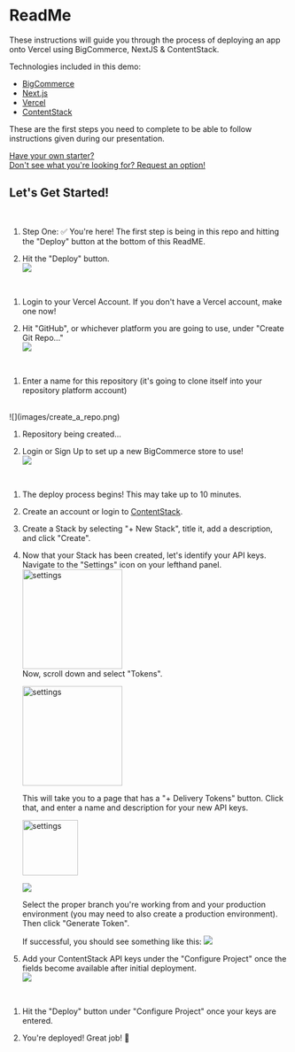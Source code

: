 # ReadMe

These instructions will guide you through the process of deploying an app onto Vercel using BigCommerce, NextJS & ContentStack.

Technologies included in this demo: 
- [BigCommerce](https://www.bigcommerce.com/)
- [Next.js](https://nextjs.org/docs)
- [Vercel](https://vercel.com/dashboard)
- [ContentStack](https://www.contentstack.com/)

These are the first steps you need to complete to be able to follow instructions given during our presentation. 

[Have your own starter?](https://forms.gle/e48caonHNiZBEqDR8)<br/>
[Don't see what you're looking for? Request an option!](https://forms.gle/PYnMDa7SKTRaXzzc6) 


## Let's Get Started! 
<br/>

1. Step One: ✅ You're here! The first step is being in this repo and hitting the "Deploy" button at the bottom of this ReadME. <br/>

1. Hit the "Deploy" button.<br/>
![](images/deploy.png)
<br/>

1. Login to your Vercel Account. If you don't have a Vercel account, make one now! 

1. Hit "GitHub", or whichever platform you are going to use, under "Create Git Repo..." <br/>
![](images/choose_stack.png)
<br/>

1. Enter a name for this repository (it's going to clone itself into your repository platform account) 
<br/>
![](images/create_a_repo.png)
<br/>

1. Repository being created... <br/>

1. Login or Sign Up to set up a new BigCommerce store to use! <br/>
![](images/add_bc_to_vercel.png)
<br/>

1. The deploy process begins! This may take up to 10 minutes.<br/>

1. Create an account or login to [ContentStack](https://app.contentstack.com/?_gl=1*2rimkv*_gcl_aw*R0NMLjE2NjU3MDM5NDMuQ2p3S0NBanc3cDZhQmhCaUVpd0E4M2ZHdXNVa1RHRTdOWjZaQ0RoVWJEbjVNMm1odTAwQzRiOW52SDRoZEp2eHJnTGdXYlFLQllLOE1Cb0NPdzBRQXZEX0J3RQ..#!/login). 

1. Create a Stack by selecting "+ New Stack", title it, add a description, and click "Create". <br/>

1. Now that your Stack has been created, let's identify your API keys. Navigate to 
    the "Settings" icon on your lefthand panel. <br/>
    <img src="images/settings.png" alt="settings" width="180"/><br/>
    Now, scroll down and select "Tokens". 

    <img src="images/tokens.png" alt="settings" width="180"/>

    This will take you to a page that has a "+ Delivery Tokens" button. Click that, and enter a name and description for your new API keys. 

    <img src="images/delivery_token.png" alt="settings" height="100"/>

    ![](images/create_new_delivery_token.png)

    Select the proper branch you're working from and your production environment (you may need to also create a production environment). Then click "Generate Token". 

    If successful, you should see something like this: 
    ![](images/new_tokens.png)

1. Add your ContentStack API keys under the "Configure Project" once the fields become available after initial deployment. <br/>
![](images/configure_project.png)
<br/>

1. Hit the "Deploy" button under "Configure Project" once your keys are entered.

1. You're deployed! Great job! 👏 




